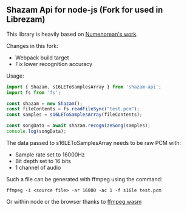 ## Shazam Api for node-js (Fork for used in Librezam)

This library is heavily based on [Numenorean's work](https://github.com/Numenorean/ShazamAPI).

Changes in this fork:

* Webpack build target
* Fix lower recognition accuracy

Usage:

```js
import { Shazam, s16LEToSamplesArray } from 'shazam-api';
import fs from 'fs';

const shazam = new Shazam();
const fileContents = fs.readFileSync("test.pcm");
const samples = s16LEToSamplesArray(fileContents);

const songData = await shazam.recognizeSong(samples);
console.log(songData);
```

The data passed to s16LEToSamplesArray needs to be raw PCM with:
- Sample rate set to 16000Hz
- Bit depth set to 16 bits
- 1 channel of audio

Such a file can be generated with ffmpeg using the command:
```
ffmpeg -i <source file> -ar 16000 -ac 1 -f s16le test.pcm
```

Or within node or the browser thanks to [ffmpeg.wasm](https://www.npmjs.com/package/@ffmpeg/ffmpeg)
